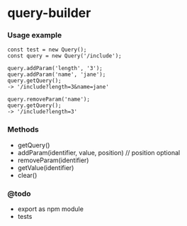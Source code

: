 # query-builder

### Usage example
```
const test = new Query();
const query = new Query('/include');

query.addParam('length', '3');
query.addParam('name', 'jane');
query.getQuery();
-> '/include?length=3&name=jane'

query.removeParam('name');
query.getQuery();
-> '/include?length=3'
```

### Methods
- getQuery()
- addParam(identifier, value, position) // position optional
- removeParam(identifier)
- getValue(identifier)
- clear()

### @todo
- export as npm module
- tests
